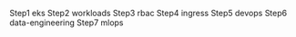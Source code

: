 
Step1 eks
Step2 workloads
Step3 rbac
Step4 ingress
Step5 devops
Step6 data-engineering
Step7 mlops
